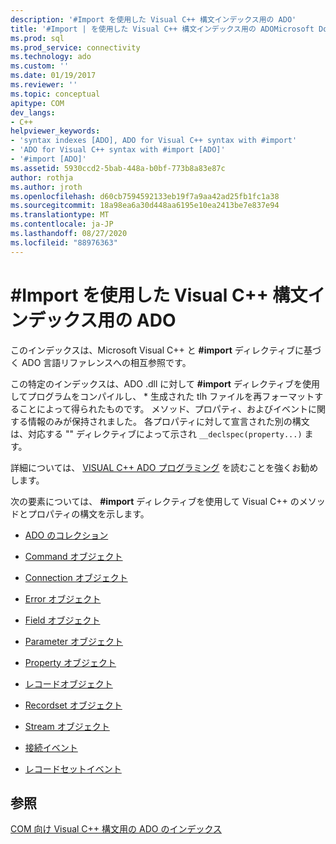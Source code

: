 ```yaml
---
description: '#Import を使用した Visual C++ 構文インデックス用の ADO'
title: '#Import | を使用した Visual C++ 構文インデックス用の ADOMicrosoft Docs'
ms.prod: sql
ms.prod_service: connectivity
ms.technology: ado
ms.custom: ''
ms.date: 01/19/2017
ms.reviewer: ''
ms.topic: conceptual
apitype: COM
dev_langs:
- C++
helpviewer_keywords:
- 'syntax indexes [ADO], ADO for Visual C++ syntax with #import'
- 'ADO for Visual C++ syntax with #import [ADO]'
- '#import [ADO]'
ms.assetid: 5930ccd2-5bab-448a-b0bf-773b8a83e87c
author: rothja
ms.author: jroth
ms.openlocfilehash: d60cb7594592133eb19f7a9aa42ad25fb1fc1a38
ms.sourcegitcommit: 18a98ea6a30d448aa6195e10ea2413be7e837e94
ms.translationtype: MT
ms.contentlocale: ja-JP
ms.lasthandoff: 08/27/2020
ms.locfileid: "88976363"
---
```

# <a name="ado-for-visual-c-syntax-index-with-import"></a>#Import を使用した Visual C++ 構文インデックス用の ADO
このインデックスは、Microsoft Visual C++ と **#import** ディレクティブに基づく ADO 言語リファレンスへの相互参照です。  
  
 この特定のインデックスは、ADO .dll に対して **#import** ディレクティブを使用してプログラムをコンパイルし、 \* 生成された tlh ファイルを再フォーマットすることによって得られたものです。 メソッド、プロパティ、およびイベントに関する情報のみが保持されました。 各プロパティに対して宣言された別の構文は、対応する "" ディレクティブによって示され `__declspec(property...)` ます。  
  
 詳細については、 [VISUAL C++ ADO プログラミング](../../guide/appendixes/visual-c-ado-programming.md) を読むことを強くお勧めします。  
  
 次の要素については、 **#import** ディレクティブを使用して Visual C++ のメソッドとプロパティの構文を示します。  
  
-   [ADO のコレクション](./collections-visual-c-syntax-index-with-sharpimport.md)  
  
-   [Command オブジェクト](./command-visual-c-syntax-index-with-sharpimport.md)  
  
-   [Connection オブジェクト](./connection-visual-c-syntax-index-with-sharpimport.md)  
  
-   [Error オブジェクト](./error-visual-c-syntax-index-with-sharpimport.md)  
  
-   [Field オブジェクト](./field-visual-c-syntax-index-with-sharpimport.md)  
  
-   [Parameter オブジェクト](./parameter-visual-c-syntax-index-with-sharpimport.md)  
  
-   [Property オブジェクト](./property-visual-c-syntax-index-with-sharpimport.md)  
  
-   [レコードオブジェクト](./record-visual-c-syntax-index-with-sharpimport.md)  
  
-   [Recordset オブジェクト](./recordset-visual-c-syntax-index-with-sharpimport.md)  
  
-   [Stream オブジェクト](./stream-visual-c-syntax-index-with-sharpimport.md)  
  
-   [接続イベント](./connectionevents-visual-c-syntax-index-with-sharpimport.md)  
  
-   [レコードセットイベント](./recordsetevents-visual-c-syntax-index-with-sharpimport.md)  
  
## <a name="see-also"></a>参照  
 [COM 向け Visual C++ 構文用の ADO のインデックス](./ado-for-visual-c-syntax-index-for-com.md)